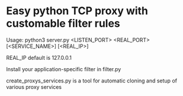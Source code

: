 # Easy python TCP proxy with customable filter rules

Usage: python3 server.py <LISTEN_PORT> <REAL_PORT> [<SERVICE_NAME>] [<REAL_IP>]

REAL_IP default is 127.0.0.1

Install your application-specific filter in filter.py

create_proxys_services.py is a tool for automatic cloning and setup of various proxy services